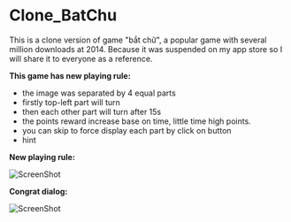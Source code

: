 # Clone_BatChu

This is a clone version of game "bắt chữ", a popular game with several million downloads at 2014. Because it was suspended on my app store so I will share it to everyone as a reference.

**This game has new playing rule:**
 - the image was separated by 4 equal parts
 - firstly top-left part will turn
 - then each other part will turn after 15s
 - the points reward increase base on time, little time high points.
 - you can skip to force display each part by click on button
 - hint 


**New playing rule:**

![ScreenShot](https://cloud.githubusercontent.com/assets/13033746/13117545/fb442e70-d5d2-11e5-9d34-e1aa3a2e35ed.png)

**Congrat dialog:**

![ScreenShot](https://cloud.githubusercontent.com/assets/13033746/13117547/fed59826-d5d2-11e5-8fd9-752e4362b218.png)


